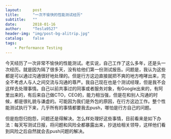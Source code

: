 ```yaml
---
layout:     post
title:      "一次不愉快的性能测试经历"
subtitle:   ""
date:       2018-01-16
author:     "Tesla9527"
header-img: "img/post-bg-alitrip.jpg"
catalog:    false
tags:
    - Performance Testing
---
```

今天经历了一次非常不愉快的性能测试。老实说，自己工作了这么多年，还是头一次经历。就是因为隔了很多天，没有给他们第一份测试报告。问题是，我认为这些都是可以通过沟通很好地处理的。但是行方这边直接就把不爽的地方咆哮出来，完全不考虑人与人之间交流与沟通的尊严。我自己现在也是个测试经理，但是我不会这样去处理事情。自己以前共事过的同事或者服务对象，有Google出来的，有阿里出来的，有后来自己做CTO，CEO的，能力相当强，但是在和别人沟通的时候，都是很礼貌与谦虚的。可能因为我们是外包的原因，在行方这边工作。整个性能测试执行下来，几乎所有的事情都要我去push，哪怕是行方自己的问题。

但是抱怨归抱怨，问题还是得解决。怎么样处理好这些事情，目前看来是如下办法：每天写测试日报，将问题和风险全都暴露出来，抄送给相关领导，这样他们看到风险之后自然就会去push问题的解决。